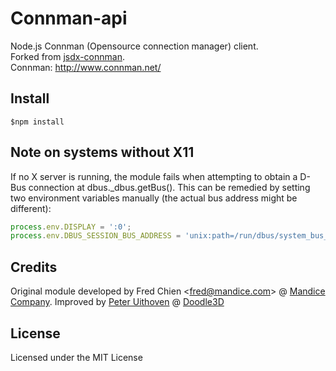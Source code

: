 Connman-api
===============
Node.js Connman (Opensource connection manager) client. <br/>
Forked from [jsdx-connman](https://github.com/cfsghost/jsdx-connman). <br/>
Connman: http://www.connman.net/

Install
---
```$npm install```

Note on systems without X11
---
If no X server is running, the module fails when attempting to obtain 
a D-Bus connection at dbus._dbus.getBus(). This can be remedied by 
setting two environment variables manually (the actual bus address might be different):

``` javascript
process.env.DISPLAY = ':0';
process.env.DBUS_SESSION_BUS_ADDRESS = 'unix:path=/run/dbus/system_bus_socket';
```

Credits 
---
Original module developed by Fred Chien <<fred@mandice.com>> @ [Mandice Company](http://www.mandice.com/).
Improved by [Peter Uithoven](http://github.com/peteruithoven/) @ [Doodle3D](http://doodle3d.com/)

License
---
Licensed under the MIT License
